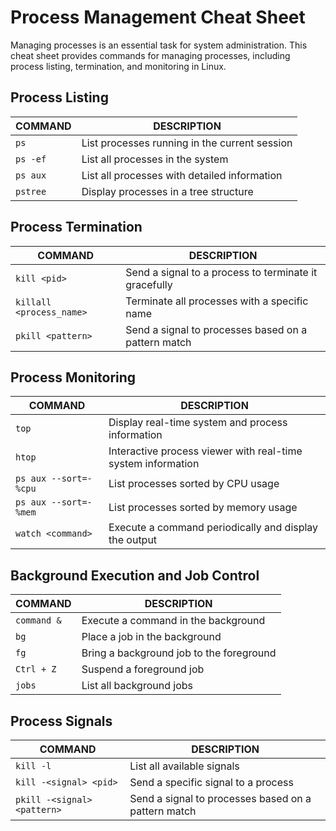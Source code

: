 # Process Management Cheat Sheet

Managing processes is an essential task for system administration. This cheat sheet provides commands for managing processes, including process listing, termination, and monitoring in Linux.

## Process Listing

COMMAND | DESCRIPTION
---|---
`ps` | List processes running in the current session
`ps -ef` | List all processes in the system
`ps aux` | List all processes with detailed information
`pstree` | Display processes in a tree structure

## Process Termination

COMMAND | DESCRIPTION
---|---
`kill <pid>` | Send a signal to a process to terminate it gracefully
`killall <process_name>` | Terminate all processes with a specific name
`pkill <pattern>` | Send a signal to processes based on a pattern match

## Process Monitoring

COMMAND | DESCRIPTION
---|---
`top` | Display real-time system and process information
`htop` | Interactive process viewer with real-time system information
`ps aux --sort=-%cpu` | List processes sorted by CPU usage
`ps aux --sort=-%mem` | List processes sorted by memory usage
`watch <command>` | Execute a command periodically and display the output

## Background Execution and Job Control

COMMAND | DESCRIPTION
---|---
`command &` | Execute a command in the background
`bg` | Place a job in the background
`fg` | Bring a background job to the foreground
`Ctrl + Z` | Suspend a foreground job
`jobs` | List all background jobs

## Process Signals

COMMAND | DESCRIPTION
---|---
`kill -l` | List all available signals
`kill -<signal> <pid>` | Send a specific signal to a process
`pkill -<signal> <pattern>` | Send a signal to processes based on a pattern match

